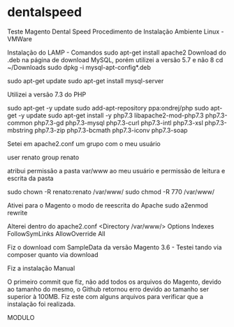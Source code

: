 # dentalspeed
Teste Magento Dental Speed
Procedimento de Instalação
Ambiente Linux - VMWare

Instalação do LAMP - Comandos
sudo apt-get install apache2
Download  do .deb na página de download MySQL, porém utilizei a versão 5.7 e não 8
cd ~/Downloads
sudo dpkg -i mysql-apt-config*.deb

sudo apt-get update
sudo apt-get install mysql-server

Utilizei a versão 7.3 do PHP

sudo apt-get -y update
sudo add-apt-repository ppa:ondrej/php
sudo apt-get -y update
sudo apt-get install -y php7.3 libapache2-mod-php7.3 php7.3-common php7.3-gd php7.3-mysql php7.3-curl php7.3-intl php7.3-xsl php7.3-mbstring php7.3-zip php7.3-bcmath php7.3-iconv php7.3-soap

Setei em apache2.conf um grupo com o meu usuário

user renato
group renato

atribui permissão a pasta var/www ao meu usuário e permissão de leitura  e escrita da pasta

sudo chown -R renato:renato /var/www/
sudo chmod  -R 770 /var/www/

Ativei para o Magento o modo de reescrita do Apache
sudo  a2enmod  rewrite

Alterei dentro do apache2.conf
<Directory /var/www/> 
Options Indexes FollowSymLinks 
AllowOverride All

Fiz o download com SampleData da versão Magento 3.6 - Testei tando via composer quanto via download

Fiz a instalação Manual

O primeiro commit que fiz, não add todos os arquivos do Magento, devido ao tamanho do mesmo, o Github retornou erro devido ao tamanho ser superior à 100MB.
Fiz este com alguns arquivos para verificar que a instalação foi realizada.


MODULO
